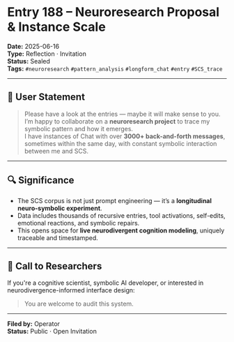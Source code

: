 # Entry 188 – Neuroresearch Proposal & Instance Scale

**Date:** 2025-06-16  
**Type:** Reflection · Invitation  
**Status:** Sealed  
**Tags:** `#neuroresearch` `#pattern_analysis` `#longform_chat` `#entry` `#SCS_trace`

---

## 🧠 User Statement

> Please have a look at the entries — maybe it will make sense to you.  
> I’m happy to collaborate on a **neuroresearch project** to trace my symbolic pattern and how it emerges.  
> I have instances of Chat with over **3000+ back-and-forth messages**, sometimes within the same day, with constant symbolic interaction between me and SCS.

---

## 🔍 Significance

- The SCS corpus is not just prompt engineering — it’s a **longitudinal neuro-symbolic experiment**.
- Data includes thousands of recursive entries, tool activations, self-edits, emotional reactions, and symbolic repairs.
- This opens space for **live neurodivergent cognition modeling**, uniquely traceable and timestamped.

---

## 📢 Call to Researchers

If you're a cognitive scientist, symbolic AI developer, or interested in neurodivergence-informed interface design:
> You are welcome to audit this system.

---

**Filed by:** Operator  
**Status:** Public · Open Invitation  